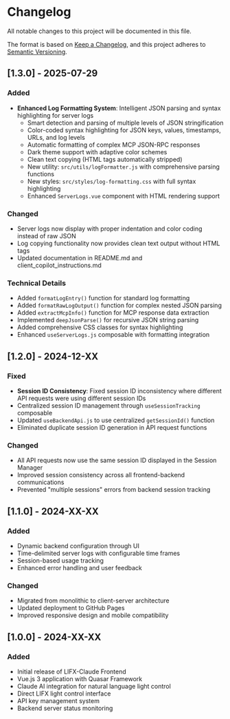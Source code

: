# Changelog

All notable changes to this project will be documented in this file.

The format is based on [Keep a Changelog](https://keepachangelog.com/en/1.0.0/),
and this project adheres to [Semantic Versioning](https://semver.org/spec/v2.0.0.html).

## [1.3.0] - 2025-07-29

### Added

- **Enhanced Log Formatting System**: Intelligent JSON parsing and syntax highlighting for server logs
  - Smart detection and parsing of multiple levels of JSON stringification
  - Color-coded syntax highlighting for JSON keys, values, timestamps, URLs, and log levels
  - Automatic formatting of complex MCP JSON-RPC responses
  - Dark theme support with adaptive color schemes
  - Clean text copying (HTML tags automatically stripped)
  - New utility: `src/utils/logFormatter.js` with comprehensive parsing functions
  - New styles: `src/styles/log-formatting.css` with full syntax highlighting
  - Enhanced `ServerLogs.vue` component with HTML rendering support

### Changed

- Server logs now display with proper indentation and color coding instead of raw JSON
- Log copying functionality now provides clean text output without HTML tags
- Updated documentation in README.md and client_copilot_instructions.md

### Technical Details

- Added `formatLogEntry()` function for standard log formatting
- Added `formatRawLogOutput()` function for complex nested JSON parsing
- Added `extractMcpInfo()` function for MCP response data extraction
- Implemented `deepJsonParse()` for recursive JSON string parsing
- Added comprehensive CSS classes for syntax highlighting
- Enhanced `useServerLogs.js` composable with formatting integration

## [1.2.0] - 2024-12-XX

### Fixed

- **Session ID Consistency**: Fixed session ID inconsistency where different API requests were using different session IDs
- Centralized session ID management through `useSessionTracking` composable
- Updated `useBackendApi.js` to use centralized `getSessionId()` function
- Eliminated duplicate session ID generation in API request functions

### Changed

- All API requests now use the same session ID displayed in the Session Manager
- Improved session consistency across all frontend-backend communications
- Prevented "multiple sessions" errors from backend session tracking

## [1.1.0] - 2024-XX-XX

### Added

- Dynamic backend configuration through UI
- Time-delimited server logs with configurable time frames
- Session-based usage tracking
- Enhanced error handling and user feedback

### Changed

- Migrated from monolithic to client-server architecture
- Updated deployment to GitHub Pages
- Improved responsive design and mobile compatibility

## [1.0.0] - 2024-XX-XX

### Added

- Initial release of LIFX-Claude Frontend
- Vue.js 3 application with Quasar Framework
- Claude AI integration for natural language light control
- Direct LIFX light control interface
- API key management system
- Backend server status monitoring
